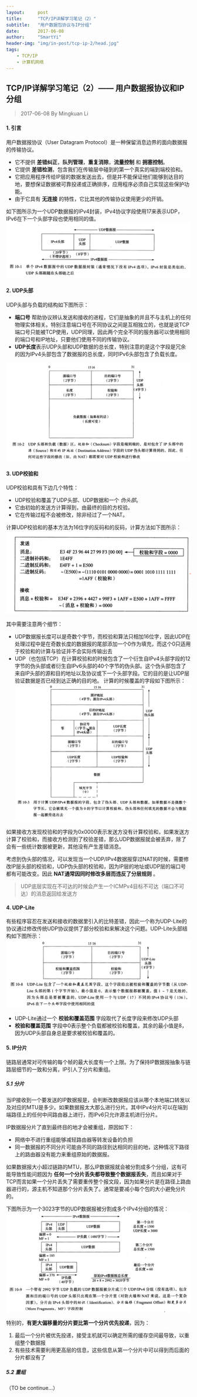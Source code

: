 ```yaml
---
layout:     post
title:      "TCP/IP详解学习笔记（2）"
subtitle:   "用户数据包协议与IP分组"
date:       2017-06-08
author:     "SmartYi"
header-img: "img/in-post/tcp-ip-2/head.jpg"
tags:
    - TCP/IP
    - 计算机网络
---
```



## TCP/IP详解学习笔记（2）—— 用户数据报协议和IP分组

> 2017-06-08 By Mingkuan Li

#### 1. 引言

用户数据报协议（User Datagram Protocol）是一种保留消息边界的面向数据报的传输协议。
- 它不提供 **差错纠正**，**队列管理**，**重复消除**，**流量控制** 和 **拥塞控制**。
- 它提供 **差错检测**，包含我们在传输层中碰到的第一个真实的端到端校验和。
- 它把应用程序传给IP层的数据发送出去，但是并不能保证他们能够到达目的地，要想保证数据被可靠投递或正确排序，应用程序必须自己实现这些保护功能。
- 由于它具有 **无连接** 的特性，它比其他的传输协议使用更少的开销。

如下图所示为一个UDP数据报的IPv4封装，IPv4协议字段使用17来表示UDP，IPv6在下一个头部字段也使用相同的值。
![UDP数据报格式](/img/in-post/tcp-ip-2/1.png)

#### 2. UDP头部

UDP头部与负载的结构如下图所示：
-  **端口号** 帮助协议辨认发送和接收的进程，它们是抽象的并且不与主机上的任何物理实体相关。特别注意端口号在不同协议之间是互相独立的，也就是说TCP端口号只能被TCP使用，UDP同理，因此两个完全不同的服务器可以使用相同的端口号和IP地址，只要他们使用不同的传输协议。
-  **UDP长度**表示UDP头部和UDP数据的总长度，特别注意的是这个字段是冗余的因为IPv4头部包含了数据报的总长度，同时IPv6头部包含了负载长度。

![UDP头部与负载](/img/in-post/tcp-ip-2/2.png)

#### 3. UDP校验和

UDP校验和具有下边几个特性：
- UDP校验和覆盖了UDP头部、UDP数据和一个 *伪头部*。
- 它由初始的发送方计算得到，由最终的目的方校验。
- 它在传输过程不会被修改，除非经过了一个NAT。

计算UDP校验和的基本方法为16位字的反码和的反码，计算方法如下图所示：
![UDP校验和的计算方法](/img/in-post/tcp-ip-2/3.png)

其中需要注意两个细节：
- UDP数据报长度可以是奇数个字节，而校验和算法只相加16位字，因此UDP在处理过程中是在奇数长度的数据报的尾部添加一个0作为填充，而这个0只适用于校验和的计算与验证并不会实际传输出去
- UDP（也包括TCP）在计算校验和的时候包含了一个衍生自IPv4头部字段的12字节的伪头部或者衍生自IPv6头部的40个字节的伪头部。这个伪头部包含了来自IP头部的源和目的地址以及协议或下一个头部字段。它的目的是让UDP层验证数据是否已经到达正确的目的地。
计算的时候覆盖的字段如下图所示：
![UDP校验和的覆盖字段](/img/in-post/tcp-ip-2/4.png)

如果接收方发现校验和的字段为0x0000表示发送方没有计算校验和，如果发送方计算了校验和，而接收方检测到了校验差错，那么UDP数据报就会被丢弃，除了会有一些统计数据被更新，其他没有产生差错消息。

考虑到伪头部的情况，可以发现当一个UDP/IPv4数据报穿过NAT的时候，需要修改IP层头部的校验和，UDP伪头部的校验和，因为IP层的地址或UDP层的端口号都有可能改变。因此 **NAT通常因同时修改多层而违反了分层规则** 。

> UDP底层实现在不可达的时候会产生一个ICMPv4目标不可达（端口不可达）的消息返回给发送方 

#### 4. UDP-Lite

有些程序容忍在发送和接收的数据里引入的比特差错，因此一个称为UDP-Lite的协议通过修改传统UDP协议提供了部分校验和来解决这个问题。UDP-Lite头部结构如下图所示：
![UDP-Lite头部结构](/img/in-post/tcp-ip-2/5.png)

- UDP-Lite通过一个 **校验和覆盖范围** 字段取代了长度字段来修改UDP头部
- **校验和覆盖范围** 字段中0表示整个负载都被校验和覆盖，其余的最小值是8，因为UDP头部自身总是要求被校验和覆盖的。

#### 5. IP分片

链路层通常对可传输的每个帧的最大长度有一个上限。为了保持IP数据报抽象与链路层细节的一致和分离，IP引人了分片和重组。

##### 5.1 分片

当IP接收到一个要发送的IP数据报是，会判断改数据报应该从哪个本地端口转发以及对应的MTU是多少。如果数据报太大那么进行分片。其中IPv4分片可以在端到端路径上的任何中间路由器上进行，而IPv6只允许源主机进行分片。

IP数据报分片了直到最终目的地才会被重组，原因如下：
- 网络中不进行重组能够减轻路由器等转发设备的负担
- 同一数据报的不同分片可能由不同的路径到达相同的目的地，这种情况下路径上的路由器没有能力来重组原始的数据报。

如果数据报大小超过链路的MTU，那么IP数据报就会被分割成多个分组，这有可能导致性能问题因为 **任何一个分片丢失都导致整个数据报丢失**，而且如果对于TCP而言如果一个分片丢失了需要重传整个报文段，因为如果分片是在路径上路由器进行的，源主机不知道那个分片丢失了。通常是要减小每个包的大小避免分片的。

下图所示为一个3023字节的UDP数据报被分割成多个IPv4分组的情况：
![IPv4分片例子](/img/in-post/tcp-ip-2/6.png)

特别的，**有更大偏移量的分片要比第一个分片优先投递**，因为：
1. 最后一个分片被优先投递，接受主机就可以确定所需的缓存空间最导致，以重组整个数据报
2. 有些技术需要利用更高层的信息，这些信息从第一个分片中可以得到而后面的分片都没有了

##### 5.2 重组

（TO be continue…）

